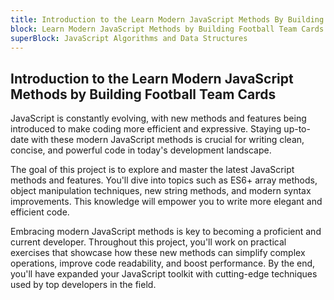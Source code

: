 ```yaml
---
title: Introduction to the Learn Modern JavaScript Methods By Building Football Team Cards
block: Learn Modern JavaScript Methods by Building Football Team Cards
superBlock: JavaScript Algorithms and Data Structures
---
```


## Introduction to the Learn Modern JavaScript Methods by Building Football Team Cards

JavaScript is constantly evolving, with new methods and features being introduced to make coding more efficient and expressive. Staying up-to-date with these modern JavaScript methods is crucial for writing clean, concise, and powerful code in today's development landscape.

The goal of this project is to explore and master the latest JavaScript methods and features. You'll dive into topics such as ES6+ array methods, object manipulation techniques, new string methods, and modern syntax improvements. This knowledge will empower you to write more elegant and efficient code.

Embracing modern JavaScript methods is key to becoming a proficient and current developer. Throughout this project, you'll work on practical exercises that showcase how these new methods can simplify complex operations, improve code readability, and boost performance. By the end, you'll have expanded your JavaScript toolkit with cutting-edge techniques used by top developers in the field.
